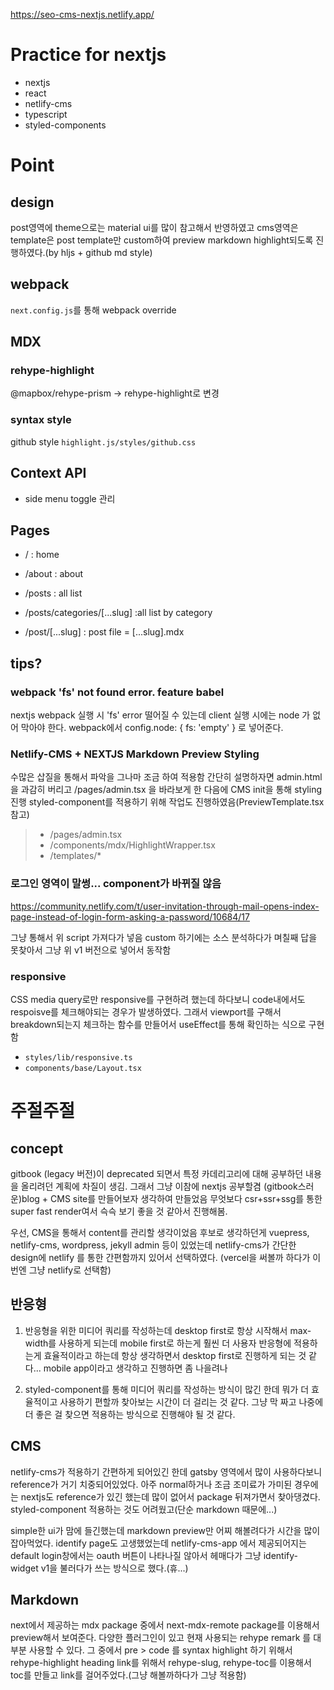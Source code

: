 https://seo-cms-nextjs.netlify.app/

# Practice for nextjs

- nextjs
- react
- netlify-cms
- typescript
- styled-components

# Point

## design

post영역에 theme으로는 material ui를 많이 참고해서 반영하였고
cms영역은 template은 post template만 custom하여 preview markdown highlight되도록 진행하였다.(by hljs + github md style)

## webpack

`next.config.js`를 통해 webpack override

## MDX

### rehype-highlight

@mapbox/rehype-prism -> rehype-highlight로 변경

### syntax style

github style
`highlight.js/styles/github.css`

## Context API

- side menu toggle 관리

## Pages

- / : home
- /about : about

- /posts : all list
- /posts/categories/[...slug] :all list by category
- /post/[...slug] : post file = [...slug].mdx

## tips?

### **webpack 'fs' not found error. feature babel**

nextjs webpack 실행 시 'fs' error 떨어질 수 있는데 client 실행 시에는 node 가 없어 막아야 한다.
webpack에서 config.node: { fs: 'empty' } 로 넣어준다.

### **Netlify-CMS + NEXTJS Markdown Preview Styling**

수많은 삽질을 통해서 파악을 그나마 조금 하여 적용함
간단히 설명하자면
admin.html을 과감히 버리고
/pages/admin.tsx 을 바라보게 한 다음에
CMS init을 통해 styling 진행
styled-component를 적용하기 위해 작업도 진행하였음(PreviewTemplate.tsx 참고)

> - /pages/admin.tsx
> - /components/mdx/HighlightWrapper.tsx
> - /templates/\*

### **로그인 영역이 말썽... component가 바뀌질 않음**

https://community.netlify.com/t/user-invitation-through-mail-opens-index-page-instead-of-login-form-asking-a-password/10684/17

<script src="https://identity.netlify.com/v1/netlify-identity-widget.js"></script>

그냥 <Head> 통해서 위 script 가져다가 넣음
custom 하기에는 소스 분석하다가 며칠째 답을 못찾아서
그냥 위 v1 버전으로 넣어서 동작함

### **responsive**

CSS media query로만 responsive를 구현하려 했는데
하다보니 code내에서도 respoisve를 체크해야되는 경우가 발생하였다.
그래서 viewport를 구해서 breakdown되는지 체크하는 함수를 만들어서 useEffect를 통해 확인하는 식으로 구현함

- `styles/lib/responsive.ts`
- `components/base/Layout.tsx`

# 주절주절

## concept

gitbook (legacy 버전)이 deprecated 되면서
특정 카데리고리에 대해 공부하던 내용을 올리려던 계획에 차질이 생김.
그래서 그냥 이참에 nextjs 공부할겸 (gitbook스러운)blog + CMS site를 만들어보자 생각하여 만들었음
무엇보다 csr+ssr+ssg를 통한 super fast render여서 슥슥 보기 좋을 것 같아서 진행해봄.

우선, CMS을 통해서 content를 관리할 생각이었음
후보로 생각하던게 vuepress, netlify-cms, wordpress, jekyll admin 등이 있었는데
netlify-cms가 간단한 design에 netlify 를 통한 간편함까지 있어서 선택하였다.
(vercel을 써볼까 하다가 이번엔 그냥 netlify로 선택함)

## 반응형

1.  반응형을 위한 미디어 쿼리를 작성하는데
    desktop first로 항상 시작해서 max-width를 사용하게 되는데
    mobile first로 하는게 훨씬 더 사용자 반응형에 적용하는게 효율적이라고 하는데
    항상 생각하면서 desktop first로 진행하게 되는 것 같다...
    mobile app이라고 생각하고 진행하면 좀 나을려나

2.  styled-component를 통해 미디어 쿼리를 작성하는 방식이 많긴 한데
    뭐가 더 효율적이고 사용하기 편할까 찾아보는 시간이 더 걸리는 것 같다.
    그냥 막 짜고 나중에 더 좋은 걸 찾으면 적용하는 방식으로 진행해야 될 것 같다.

## CMS

netlify-cms가 적용하기 간편하게 되어있긴 한데 gatsby 영역에서 많이 사용하다보니 reference가 거기 치중되어있었다.
아주 normal하거나 조금 조미료가 가미된 경우에는 nextjs도 reference가 있긴 했는데 많이 없어서 package 뒤져가면서 찾아댕겼다.
styled-component 적용하는 것도 어려웠고(단순 markdown 때문에...)

simple한 ui가 맘에 들긴했는데 markdown preview만 어찌 해볼려다가 시간을 많이 잡아먹었다.
identify page도 고생했었는데 netlify-cms-app 에서 제공되어지는 default login창에서는 oauth 버튼이 나타나질 않아서 헤매다가
그냥 identify-widget v1을 불러다가 쓰는 방식으로 했다.(휴...)

## Markdown

next에서 제공하는 mdx package 중에서 next-mdx-remote package를 이용해서 preview해서 보여준다.
다양한 플러그인이 있고 현재 사용되는 rehype remark 를 대부분 사용할 수 있다.
그 중에서 pre > code 를 syntax highlight 하기 위해서 rehype-highlight
heading link를 위해서 rehype-slug, rehype-toc를 이용해서 toc를 만들고 link를 걸어주었다.(그냥 해볼까하다가 그냥 적용함)
